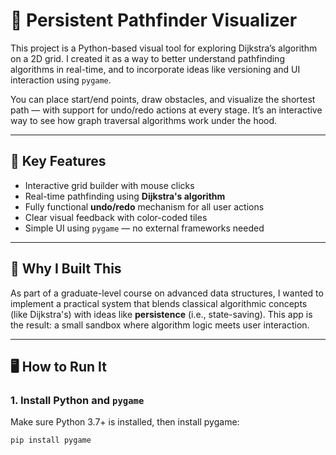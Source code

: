  
# 🧭 Persistent Pathfinder Visualizer

This project is a Python-based visual tool for exploring Dijkstra’s algorithm on a 2D grid. I created it as a way to better understand pathfinding algorithms in real-time, and to incorporate ideas like versioning and UI interaction using `pygame`.

You can place start/end points, draw obstacles, and visualize the shortest path — with support for undo/redo actions at every stage. It’s an interactive way to see how graph traversal algorithms work under the hood.

---

## 🚀 Key Features

- Interactive grid builder with mouse clicks
- Real-time pathfinding using **Dijkstra's algorithm**
- Fully functional **undo/redo** mechanism for all user actions
- Clear visual feedback with color-coded tiles
- Simple UI using `pygame` — no external frameworks needed

---

## 🧠 Why I Built This

As part of a graduate-level course on advanced data structures, I wanted to implement a practical system that blends classical algorithmic concepts (like Dijkstra's) with ideas like **persistence** (i.e., state-saving). This app is the result: a small sandbox where algorithm logic meets user interaction.

---

## 🖥️ How to Run It

### 1. Install Python and `pygame`
Make sure Python 3.7+ is installed, then install pygame:

```bash
pip install pygame

